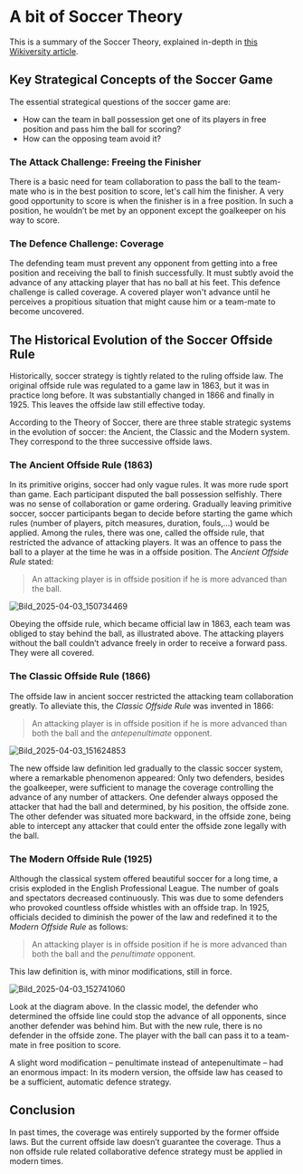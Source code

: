 # A bit of Soccer Theory
This is a summary of the Soccer Theory, explained in-depth in [this Wikiversity article](https://en.wikiversity.org/wiki/The_Theory_of_Soccer).
## Key Strategical Concepts of the Soccer Game
The essential strategical questions of the soccer game are:
* How can the team in ball possession get one of its players in free position and pass him the ball for scoring?
* How can the opposing team avoid it?
### The Attack Challenge: Freeing the Finisher
There is a basic need for team collaboration to pass the ball to the team-mate who is in the best position to score, let's call him the finisher. 
A very good opportunity to score is when the finisher is in a free position. 
In such a position, he wouldn’t be met by an opponent except the goalkeeper on his way to score. 
### The Defence Challenge: Coverage
The defending team must prevent any opponent from getting into a free position and receiving the ball to finish successfully. 
It must subtly avoid the advance of any attacking player that has no ball at his feet. 
This defence challenge is called coverage.
A covered player won't advance until he perceives a propitious situation that might cause him or a team-mate to become uncovered.
## The Historical Evolution of the Soccer Offside Rule
Historically, soccer strategy is tightly related to the ruling offside law. 
The original offside rule was regulated to a game law in 1863, but it was in practice long before. 
It was substantially changed in 1866 and finally in 1925. This leaves the offside law still effective today.

According to the Theory of Soccer, there are three stable strategic systems in the evolution of soccer: the Ancient, the Classic and the Modern system.
They correspond to the three successive offside laws.

### The Ancient Offside Rule (1863)
In its primitive origins, soccer had only vague rules. 
It was more rude sport than game. Each participant disputed the ball possession selfishly. 
There was no sense of collaboration or game ordering.
Gradually leaving primitive soccer, soccer participants began to decide before starting the game which rules (number of players, pitch measures, duration, fouls,...) would be applied. 
Among the rules, there was one, called the offside rule, that restricted the advance of attacking players. 
It was an offence to pass the ball to a player at the time he was in a offside position. The *Ancient Offside Rule* stated:
> An attacking player is in offside position if he is more advanced than the ball.

![Bild_2025-04-03_150734469](https://github.com/user-attachments/assets/220dbfc7-20b0-4ef3-993d-7876790db88c)

Obeying the offside rule, which became official law in 1863, each team was obliged to stay behind the ball, as illustrated above. 
The attacking players without the ball couldn’t advance freely in order to receive a forward pass.
They were all covered.
### The Classic Offside Rule (1866)
The offside law in ancient soccer restricted the attacking team collaboration greatly. 
To alleviate this, the *Classic Offside Rule* was invented in 1866:
> An attacking player is in offside position if he is more advanced than both the ball and the *antepenultimate* opponent.

![Bild_2025-04-03_151624853](https://github.com/user-attachments/assets/1a40c982-8d77-45e6-9384-d81030f0d98c)

The new offside law definition led gradually to the classic soccer system, where a remarkable phenomenon appeared: 
Only two defenders, besides the goalkeeper, were sufficient to manage the coverage controlling the advance of any number of attackers. 
One defender always opposed the attacker that had the ball and determined, by his position, the offside zone. 
The other defender was situated more backward, in the offside zone, being able to intercept any attacker that could enter the offside zone legally with the ball.

### The Modern Offside Rule (1925)
Although the classical system offered beautiful soccer for a long time, a crisis exploded in the English Professional League.
The number of goals and spectators decreased continuously. 
This was due to some defenders who provoked countless offside whistles with an offside trap. 
In 1925, officials decided to diminish the power of the law and redefined it to the *Modern Offside Rule* as follows:
> An attacking player is in offside position if he is more advanced than both the ball and the *penultimate* opponent.

This law definition is, with minor modifications, still in force.

![Bild_2025-04-03_152741060](https://github.com/user-attachments/assets/b47ab7ae-67fb-4ca9-9ee3-ba4716e5c9e4)

Look at the diagram above. 
In the classic model, the defender who determined the offside line could stop the advance of all opponents, since another defender was behind him.
But with the new rule, there is no defender in the offside zone.
The player with the ball can pass it to a team-mate in free position to score.

A slight word modification – penultimate instead of antepenultimate – had an enormous impact: In its modern version, the offside law has ceased to be a sufficient, automatic defence strategy.

## Conclusion
In past times, the coverage was entirely supported by the former offside laws. 
But the current offside law doesn’t guarantee the coverage.
Thus a non offside rule related collaborative defence strategy must be applied in modern times.
